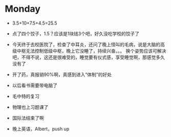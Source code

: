 # Monday

- 3.5+10+7.5+4.5=25.5

- 点了四个饺子，1.5？应该是1块钱3个吧，好久没吃学校的饺子了
- 今天终于去校医院了，检查了中耳炎，还问了晚上怪叫的毛病，说是大脑的高级中枢无法控制低级中枢，晚上它没睡了，持续兴奋。。。 换个姿势应该可解决吧，不得不说，这还是很难受的，睡觉要有仪式感，享受睡觉啊，那感觉多久没有了
- 开了药，真报销90%啊，真感到进入“体制”的好处
- 以后看书需要带电脑了
- 毛中特的复习
- 物理也上习题课了
- 国际法结束了啊
- 晚上英语，Albert，push up
